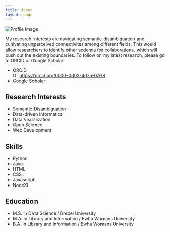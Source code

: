 ```yaml
---
title: About
layout: page
---
```

![Profile Image]({{site.url}}/{{site.picture}})

<p>My research Interests are navigating semantic disambiguation and cultivating unperceived connectivites among different fields. This would allow researchers to identify other acdemia for collaborations, which will push out the existing boundaries. To follow on my latest research, please go to ORCID or Google Scholar!</p>

<ul class="skill-list">  
	<li>
		ORCID
		<div itemscope itemtype="https://schema.org/Person"><a itemprop="sameAs" content="https://orcid.org/0000-0002-4075-0768" href="https://orcid.org/0000-0002-4075-0768" target="orcid.widget" rel="me noopener noreferrer" style="vertical-align:top;"><img src="https://orcid.org/sites/default/files/images/orcid_16x16.png" style="width:1em;margin-right:.5em;" alt="ORCID iD icon">https://orcid.org/0000-0002-4075-0768</a>
		</div>
	</li>
	<li>
		<a href="https://scholar.google.com/citations?user=zQrKpPoAAAAJ&hl=ko">Google Scholar</a>	
	</li>
</ul>

<h2>Research Interests</h2>
<ul class="skill-list">
  <li>Semantic Disambiguation</li>
	<li>Data-driven Informatics</li>
	<li>Data Visualization</li>
  <li>Open Science</li>
  <li>Web Development</li>
</ul>


<h2>Skills</h2>
<ul class="skill-list">  
	<li>Python</li> 
	<li>Java</li>
  <li>HTML</li>  
	<li>CSS</li>  
	<li>Javascript</li> 
	<li>NodeXL</li>
</ul>
<h2>Education</h2>
<ul>
	<li>M.S. in Data Science / Drexel University</li>
	<li>M.A. in Library and Information / Ewha Womans University</li>
	<li>B.A. in Library and Information / Ewha Womans University</li>
</ul>
